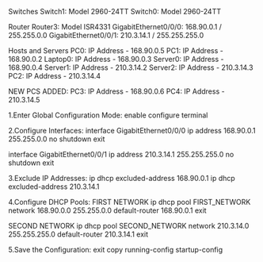 Switches
Switch1: Model 2960-24TT
Switch0: Model 2960-24TT

Router
Router3: Model ISR4331
GigabitEthernet0/0/0: 168.90.0.1 / 255.255.0.0
GigabitEthernet0/0/1: 210.3.14.1 / 255.255.255.0

Hosts and Servers
PC0: IP Address - 168.90.0.5
PC1: IP Address - 168.90.0.2
Laptop0: IP Address - 168.90.0.3
Server0: IP Address - 168.90.0.4
Server1: IP Address - 210.3.14.2
Server2: IP Address - 210.3.14.3
PC2: IP Address - 210.3.14.4

NEW PCS ADDED:
PC3: IP Address - 168.90.0.6
PC4: IP Address - 210.3.14.5

1.Enter Global Configuration Mode:
enable
configure terminal

2.Configure Interfaces:
interface GigabitEthernet0/0/0
ip address 168.90.0.1 255.255.0.0
no shutdown
exit

interface GigabitEthernet0/0/1
ip address 210.3.14.1 255.255.255.0
no shutdown
exit

3.Exclude IP Addresses:
ip dhcp excluded-address 168.90.0.1
ip dhcp excluded-address 210.3.14.1


4.Configure DHCP Pools:
FIRST NETWORK
ip dhcp pool FIRST_NETWORK
network 168.90.0.0 255.255.0.0
default-router 168.90.0.1
exit

SECOND NETWORK
ip dhcp pool SECOND_NETWORK
network 210.3.14.0 255.255.255.0
default-router 210.3.14.1
exit

5.Save the Configuration:
exit
copy running-config startup-config